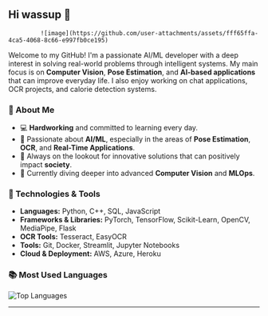 ## Hi wassup 👋
             ![image](https://github.com/user-attachments/assets/fff65ffa-4ca5-4068-8c66-e997fb0ce195)


Welcome to my GitHub! I'm a passionate AI/ML developer with a deep interest in solving real-world problems through intelligent systems. My main focus is on **Computer Vision**, **Pose Estimation**, and **AI-based applications** that can improve everyday life. I also enjoy working on chat applications, OCR projects, and calorie detection systems.

### 🚀 About Me
- 💻 **Hardworking** and committed to learning every day.
- 🤖 Passionate about **AI/ML**, especially in the areas of **Pose Estimation**, **OCR**, and **Real-Time Applications**.
- 🔧 Always on the lookout for innovative solutions that can positively impact **society**.
- 🌱 Currently diving deeper into advanced **Computer Vision** and **MLOps**.

### 🔧 Technologies & Tools
- **Languages:** Python, C++, SQL, JavaScript
- **Frameworks & Libraries:** PyTorch, TensorFlow, Scikit-Learn, OpenCV, MediaPipe, Flask
- **OCR Tools:** Tesseract, EasyOCR
- **Tools:** Git, Docker, Streamlit, Jupyter Notebooks
- **Cloud & Deployment:** AWS, Azure, Heroku



### 📚 Most Used Languages
![Top Languages](https://github-readme-stats.vercel.app/api/top-langs/?username=kbhumik27&layout=compact&theme=radical)

---
